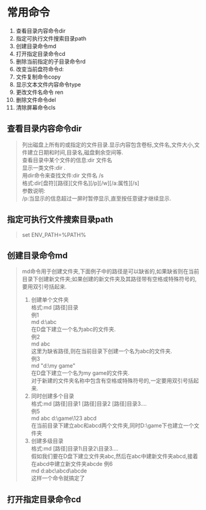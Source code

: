 # 常用命令
1. 查看目录内容命令dir  
2. 指定可执行文件搜索目录path  
3. 创建目录命令md  
4. 打开指定目录命令cd  
5. 删除当前指定的子目录命令rd  
6. 改变当前盘符命令d:  
7. 文件复制命令copy  
8. 显示文本文件内容命令type  
9. 更改文件名命令 ren  
10. 删除文件命令del  
11. 清除屏幕命令cls  

## 查看目录内容命令dir  
> 列出磁盘上所有的或指定的文件目录.显示内容包含卷标,文件名,文件大小,文件建立日期和时间,目录名,磁盘剩余空间等.  
> 查看目录中某个文件的信息:dir 文件名  
> 显示一类文件:dir *.*  
> 用dir命令来查找文件:dir 文件名 /s  
> 格式:dir[盘符][路径][文件名][/p][/w][/a:属性][/s]  
> 参数说明:  
> /p:当显示的信息超过一屏时暂停显示,直至按任意键才继续显示.  

## 指定可执行文件搜索目录path  
> set ENV_PATH=%PATH%

## 创建目录命令md  
> md命令用于创建文件夹,下面例子中的路径是可以缺省的,如果缺省则在当前目录下创建新文件夹;如果创建的新文件夹及其路径带有空格或特殊符号的,要用双引号括起来.  
> 1. 创建单个文件夹  
> 格式:md [路径\]目录  
> 例1  
> md d:\abc  
> 在D盘下建立一个名为abc的文件夹.  
> 例2  
> md abc  
> 这里为缺省路径,则在当前目录下创建一个名为abc的文件夹.  
> 例3  
> md "d:\my game"  
> 在D盘下建立一个名为my game的文件夹.  
> 对于新建的文件夹名称中包含有空格或特殊符号的,一定要用双引号括起来.
> 2. 同时创建多个目录  
> 格式:md [路径]目录1 [路径\]目录2 [路径\]目录3....  
> 例5  
> md abc d:\game\123 abcd  
> 在当前目录下建立abc和abcd两个文件夹,同时D:\game下也建立一个文件夹  
> 3. 创建多级目录  
> 格式:md [路径\]目录1\目录2\目录3\....  
> 假如我们要在D盘下建立文件夹abc,然后在abc中建新文件夹abcd,接着在abcd中建立新文件夹abcde
> 例6  
> md d:abc\abcd\abcde  
> 这样一个命令就搞定了  
## 打开指定目录命令cd 
